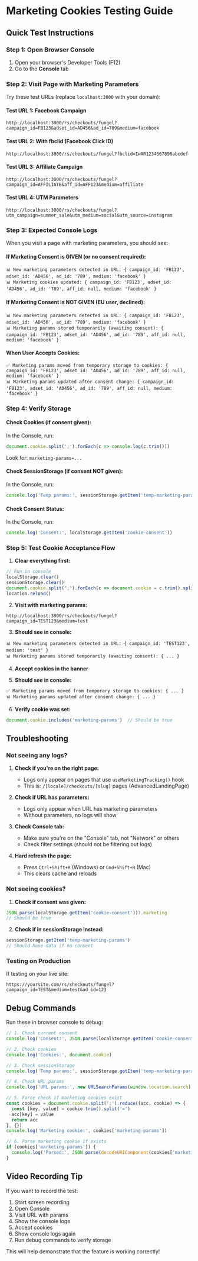 # Marketing Cookies Testing Guide

## Quick Test Instructions

### Step 1: Open Browser Console
1. Open your browser's Developer Tools (F12)
2. Go to the **Console** tab

### Step 2: Visit Page with Marketing Parameters

Try these test URLs (replace `localhost:3000` with your domain):

#### Test URL 1: Facebook Campaign
```
http://localhost:3000/rs/checkouts/fungel?campaign_id=FB123&adset_id=AD456&ad_id=789&medium=facebook
```

#### Test URL 2: With fbclid (Facebook Click ID)
```
http://localhost:3000/rs/checkouts/fungel?fbclid=IwAR1234567890abcdef
```

#### Test URL 3: Affiliate Campaign
```
http://localhost:3000/rs/checkouts/fungel?campaign_id=AFFILIATE&aff_id=AFF123&medium=affiliate
```

#### Test URL 4: UTM Parameters
```
http://localhost:3000/rs/checkouts/fungel?utm_campaign=summer_sale&utm_medium=social&utm_source=instagram
```

### Step 3: Expected Console Logs

When you visit a page with marketing parameters, you should see:

#### If Marketing Consent is GIVEN (or no consent required):
```
📊 New marketing parameters detected in URL: { campaign_id: 'FB123', adset_id: 'AD456', ad_id: '789', medium: 'facebook' }
📊 Marketing cookies updated: { campaign_id: 'FB123', adset_id: 'AD456', ad_id: '789', aff_id: null, medium: 'facebook' }
```

#### If Marketing Consent is NOT GIVEN (EU user, declined):
```
📊 New marketing parameters detected in URL: { campaign_id: 'FB123', adset_id: 'AD456', ad_id: '789', medium: 'facebook' }
📊 Marketing params stored temporarily (awaiting consent): { campaign_id: 'FB123', adset_id: 'AD456', ad_id: '789', aff_id: null, medium: 'facebook' }
```

#### When User Accepts Cookies:
```
✅ Marketing params moved from temporary storage to cookies: { campaign_id: 'FB123', adset_id: 'AD456', ad_id: '789', aff_id: null, medium: 'facebook' }
📊 Marketing params updated after consent change: { campaign_id: 'FB123', adset_id: 'AD456', ad_id: '789', aff_id: null, medium: 'facebook' }
```

### Step 4: Verify Storage

#### Check Cookies (if consent given):
In the Console, run:
```javascript
document.cookie.split(';').forEach(c => console.log(c.trim()))
```
Look for: `marketing-params=...`

#### Check SessionStorage (if consent NOT given):
In the Console, run:
```javascript
console.log('Temp params:', sessionStorage.getItem('temp-marketing-params'))
```

#### Check Consent Status:
In the Console, run:
```javascript
console.log('Consent:', localStorage.getItem('cookie-consent'))
```

### Step 5: Test Cookie Acceptance Flow

1. **Clear everything first:**
```javascript
// Run in console
localStorage.clear()
sessionStorage.clear()
document.cookie.split(";").forEach(c => document.cookie = c.trim().split("=")[0] + "=;expires=Thu, 01 Jan 1970 00:00:00 UTC;path=/")
location.reload()
```

2. **Visit with marketing params:**
```
http://localhost:3000/rs/checkouts/fungel?campaign_id=TEST123&medium=test
```

3. **Should see in console:**
```
📊 New marketing parameters detected in URL: { campaign_id: 'TEST123', medium: 'test' }
📊 Marketing params stored temporarily (awaiting consent): { ... }
```

4. **Accept cookies in the banner**

5. **Should see in console:**
```
✅ Marketing params moved from temporary storage to cookies: { ... }
📊 Marketing params updated after consent change: { ... }
```

6. **Verify cookie was set:**
```javascript
document.cookie.includes('marketing-params')  // Should be true
```

## Troubleshooting

### Not seeing any logs?

1. **Check if you're on the right page:**
   - Logs only appear on pages that use `useMarketingTracking()` hook
   - This is: `/[locale]/checkouts/[slug]` pages (AdvancedLandingPage)

2. **Check if URL has parameters:**
   - Logs only appear when URL has marketing parameters
   - Without parameters, no logs will show

3. **Check Console tab:**
   - Make sure you're on the "Console" tab, not "Network" or others
   - Check filter settings (should not be filtering out logs)

4. **Hard refresh the page:**
   - Press `Ctrl+Shift+R` (Windows) or `Cmd+Shift+R` (Mac)
   - This clears cache and reloads

### Not seeing cookies?

1. **Check if consent was given:**
```javascript
JSON.parse(localStorage.getItem('cookie-consent'))?.marketing
// Should be true
```

2. **Check if in sessionStorage instead:**
```javascript
sessionStorage.getItem('temp-marketing-params')
// Should have data if no consent
```

### Testing on Production

If testing on your live site:
```
https://yoursite.com/rs/checkouts/fungel?campaign_id=TEST&medium=test&ad_id=123
```

## Debug Commands

Run these in browser console to debug:

```javascript
// 1. Check current consent
console.log('Consent:', JSON.parse(localStorage.getItem('cookie-consent')))

// 2. Check cookies
console.log('Cookies:', document.cookie)

// 3. Check sessionStorage
console.log('Temp params:', sessionStorage.getItem('temp-marketing-params'))

// 4. Check URL params
console.log('URL params:', new URLSearchParams(window.location.search).toString())

// 5. Force check if marketing cookies exist
const cookies = document.cookie.split(';').reduce((acc, cookie) => {
  const [key, value] = cookie.trim().split('=')
  acc[key] = value
  return acc
}, {})
console.log('Marketing cookie:', cookies['marketing-params'])

// 6. Parse marketing cookie if exists
if (cookies['marketing-params']) {
  console.log('Parsed:', JSON.parse(decodeURIComponent(cookies['marketing-params'])))
}
```

## Video Recording Tip

If you want to record the test:
1. Start screen recording
2. Open Console
3. Visit URL with params
4. Show the console logs
5. Accept cookies
6. Show console logs again
7. Run debug commands to verify storage

This will help demonstrate that the feature is working correctly!
